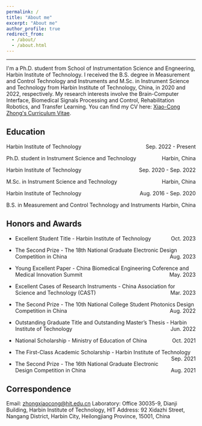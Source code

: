 ```yaml
---
permalink: /
title: "About me"
excerpt: "About me"
author_profile: true
redirect_from: 
  - /about/
  - /about.html
---
```


---
I'm a Ph.D. student from School of Instrumentation Science and Engneering, Harbin Institute of Technology. I received the B.S. degree in Measurement and Control Technology and Instruments and M.Sc. in Instrument Science and Technology from Harbin Institute of Technology, China, in 2020 and 2022, respectively. My research interests involve the Brain-Computer Interface, Biomedical Signals Processing and Control, Rehabilitation Robotics, and Transfer Learning. You can find my CV here: [Xiao-Cong Zhong's Curriculum Vitae](../assets/Curriculum_Vitae.pdf).


Education
----
<p style="text-align:left;">Harbin Institute of Technology<span style="float:right;">Sep. 2022 - Present</span></p>
<p style="text-align:left;">Ph.D. student in Instrument Science and Technology<span style="float:right;">Harbin, China</span></p>
<p style="text-align:left;">Harbin Institute of Technology<span style="float:right;">Sep. 2020 - Sep. 2022</span></p>
<p style="text-align:left;">M.Sc. in Instrument Science and Technology<span style="float:right;">Harbin, China</span></p>
<p style="text-align:left;">Harbin Institute of Technology<span style="float:right;">Aug. 2016 - Sep. 2020</span></p>
<p style="text-align:left;">B.S. in Measurement and Control Technology and Instruments<span style="float:right;">Harbin, China</span></p>

Honors and Awards
----
* <p style="text-align:left;">Excellent Student Title - Harbin Institute of Technology<span style="float:right;">Oct. 2023</span></p>
* <p style="text-align:left;">The Second Prize - The 18th National Graduate Electronic Design Competition in China<span style="float:right;">Aug. 2023</span></p>
* <p style="text-align:left;">Young Excellent Paper - China Biomedical Engineering Coference and Medical Innovation Summit <span style="float:right;">May. 2023</span></p>
* <p style="text-align:left;">Excellent Cases of Research Instruments - China Association for Science and Technology (CAST)<span style="float:right;">Mar. 2023</span></p>
* <p style="text-align:left;">The Second Prize - The 10th National College Student Photonics Design Competition in China<span style="float:right;">Aug. 2022</span></p>
* <p style="text-align:left;">Outstanding Graduate Title and Outstanding Master’s Thesis - Harbin Institute of Technology<span style="float:right;">Jun. 2022</span></p>
* <p style="text-align:left;">National Scholarship - Ministry of Education of China<span style="float:right;">Oct. 2021</span></p>
* <p style="text-align:left;">The First-Class Academic Scholarship - Harbin Institute of Technology<span style="float:right;">Sep. 2021</span></p>
* <p style="text-align:left;">The Second Prize - The 16th National Graduate Electronic Design Competition in China<span style="float:right;">Aug. 2021</span></p>

Correspondence
---
Email: zhongxiaocong@hit.edu.cn
Laboratory: Office 30035-9, Dianji Building, Harbin Institute of Technology, HIT
Address: 92 Xidazhi Street, Nangang District, Harbin City, Heilongjiang Province, 15001, China









